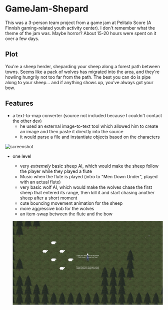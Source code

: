 # GameJam-Shepard
This was a 3-person team project from a game jam at Pelitalo Score (A Finnish gaming-related youth activity center). I don't remember what the theme of the jam was. Maybe horror? About 15-20 hours were spent on it over a few days.

## Plot
You're a sheep herder, sheparding your sheep along a forest path between towns. Seems like a pack of wolves has migrated into the area, and they're howling hungrily not too far from the path. The best you can do is pipe along to your sheep... and if anything shows up, you've always got your bow.

## Features
- a text-to-map converter (source not included because I couldn't contact the other dev)
  - he used an external image-to-text tool which allowed him to create an image and then paste it directly into the source
  - it would parse a file and instantiate objects based on the characters

![screenshot](http://puu.sh/F0AWU/34c8b75470.png)

- one level
  - very *extremely* basic sheep AI, which would make the sheep follow the player while they played a flute
  - Music when the flute is played (intro to "Men Down Under", played with an actual flute)
  - very basic wolf AI, which would make the wolves chase the first sheep that entered its range, then kill it and start chasing another sheep after a short moment
  - cute bouncing movement animation for the sheep
  - more aggressive bob for the wolves
  - an item-swap between the flute and the bow
  
  ![screenshot](screenshot/shepard01.png)
